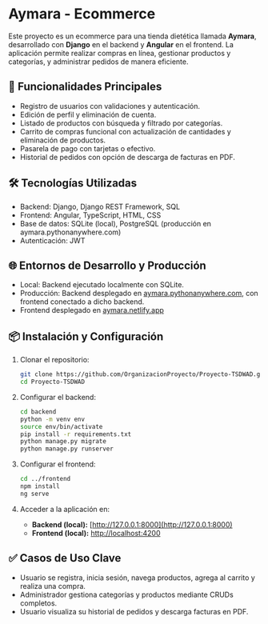 # Aymara - Ecommerce

Este proyecto es un ecommerce para una tienda dietética llamada **Aymara**, desarrollado con **Django** en el backend y **Angular** en el frontend. La aplicación permite realizar compras en línea, gestionar productos y categorías, y administrar pedidos de manera eficiente.

## 🚀 **Funcionalidades Principales**

* Registro de usuarios con validaciones y autenticación.
* Edición de perfil y eliminación de cuenta.
* Listado de productos con búsqueda y filtrado por categorías.
* Carrito de compras funcional con actualización de cantidades y eliminación de productos.
* Pasarela de pago con tarjetas o efectivo.
* Historial de pedidos con opción de descarga de facturas en PDF.

## 🛠️ **Tecnologías Utilizadas**

* Backend: Django, Django REST Framework, SQL
* Frontend: Angular, TypeScript, HTML, CSS
* Base de datos: SQLite (local), PostgreSQL (producción en aymara.pythonanywhere.com)
* Autenticación: JWT

## 🌐 **Entornos de Desarrollo y Producción**

* Local: Backend ejecutado localmente con SQLite.
* Producción: Backend desplegado en [aymara.pythonanywhere.com](https://aymara.pythonanywhere.com), con frontend conectado a dicho backend.
* Frontend desplegado en [aymara.netlify.app](https://aymara.netlify.app)


## 📦 **Instalación y Configuración**

1. Clonar el repositorio:

   ```bash
   git clone https://github.com/OrganizacionProyecto/Proyecto-TSDWAD.git
   cd Proyecto-TSDWAD
   ```

2. Configurar el backend:

   ```bash
   cd backend
   python -m venv env
   source env/bin/activate
   pip install -r requirements.txt
   python manage.py migrate
   python manage.py runserver
   ```

3. Configurar el frontend:

   ```bash
   cd ../frontend
   npm install
   ng serve
   ```

4. Acceder a la aplicación en:

   * **Backend (local):** [http://127.0.0.1:8000](http://127.0.0.1:8000)
   * **Frontend (local):** [http://localhost:4200](http://localhost:4200)

## ✅ **Casos de Uso Clave**

* Usuario se registra, inicia sesión, navega productos, agrega al carrito y realiza una compra.
* Administrador gestiona categorías y productos mediante CRUDs completos.
* Usuario visualiza su historial de pedidos y descarga facturas en PDF.

